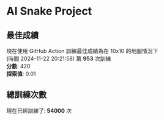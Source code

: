 
# AI Snake Project

## **最佳成績**
現在使用 GitHub Action 訓練最佳成績為在 10x10 的地圖情況下  
(時間 2024-11-22 20:21:58) 第 **953** 次訓練  
**分數**: 420  
**探索值**: 0.01

## 總訓練次數
現在已經訓練了: **54000** 次
